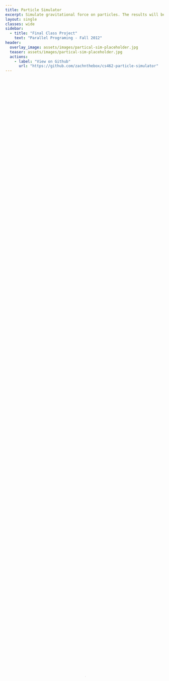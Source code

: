 ```yaml
---
title: Particle Simulator
excerpt: Simulate gravitational force on particles. The results will be a stellar surprise.
layout: single
classes: wide
sidebar:
  - title: "Final Class Project"
    text: "Parallel Programing - Fall 2012"
header:
  overlay_image: assets/images/partical-sim-placeholder.jpg
  teaser: assets/images/partical-sim-placeholder.jpg
  actions:
    - label: "View on Github"
      url: "https://github.com/zachnthebox/cs462-particle-simulator"
---
```


<video width="100%" height="100%" controls poster="{{ site.url }}/assets/images/partical-sim-placeholder.jpg">
  <source src="{{ site.url }}/assets/video/particles.mp4" type="video/mp4">
  Your browser does not support the video tag.
</video>

**Requirements: ffmpeg and gcc 4.4.6 or later**

## How To Use

There are 3 different versions of this program. A serial version and two parallel versions sporting Open MPI and OpenMP support respectively are included.

There is a makefile setup to easily demonstrate this program, but a few variables must be setup correctly.

In the test directory, there is a script for [**omp**](http://www.openmp.org/specifications/), [**mpi**](https://www.open-mpi.org/), and **serial** processing. Each script has two variables that need to be set along with other options such as threads and color/grayscale. Edit your path and home directory in the respective script to make sure it runs without a hitch. Once done type:


| Command             | Description               |
| ------------------- |:------------------------- |
| make                | compiles all programs     |
| make simulation     | for serial processing     |
| make simulation-omp | for openMP processing     |
| make simulation-mpi | for Open MPI processing   |

The programs may also be run independently of the scripts if you want more control.

The OpenMP and MPI version have the following usage.

`particleSimulator-omp input [file] dt [0 < x < 1] numSteps [1|2|…] output [file] threads [1|2|…] time [0|1]`

`particleSimulator-mpi input [file] dt [0 < x < 1] numSteps [1|2|…] output [file] threads [1|2|…] time [0|1]`

The serial version has the following usage.

`particleSimulator-serial input [file] dt [0 < x < 1] numSteps [1|2|…] output [file] time [0|1]`

If you want to time the processing, just put a one for time, and if not, just put a 0.
The dt argument accepts doubles, and numsteps, threads and time accept ints.
The input file must be in the following format:

```
[X Position] [Y Position] [X Velocity] [Y Velocity] [Particle Mass]
0.533480 0.309789 -0.021902 0.787174 1.719489
```

Both Position and Velocity must be between -1 and 1 and the mass can be anything above 0, preferably a low number below 10.
The gravitional constant is not tuned for large numbers.
The output generated will look exactly like the input.
There are three helper programs included in this release.

### ParticleToPgm
_Converts the particles into a grayscale PGM image to be used with ffmpeg or to create a jpg image._

`particleToPgm input [file] xmin -1 xmax 1 ymin -1 ymax 1 xres 1280 yres 720 output [file]`

### ParticleToPpm
_Converts the particles into a color PPM image to be used with ffmpeg or to create a jpg image._

`particleToPpm input [file] xmin -1 xmax 1 ymin -1 ymax 1 xres 1280 yres 720 output [file]`

### ParticleMaker
_Creates a certain number of particles and prints in **particle.01.data**_

`particlemaker [# of particles]`

---

**Each test used 300 timesteps.**

[![timingPlot]({{ site.url }}/assets/images/partical-sim-timing.png)]({{ site.url }}/assets/images/partical-sim-timing.png)

These tests used 48 processors on chi in the Newton Cluster. There was not a upward slope in time with even up to 512 threads with 48 processors. Since the processing amount per thread decreases as more threads are added, ideally there would be a increase in time, but this seems not to be the case. The fastest average time was about 71.9 seconds processing 10,000 particles.

[![timingmpiPlot]({{ site.url }}/assets/images/partical-sim-timing-mpi.png)]({{ site.url }}/assets/images/partical-sim-timing-mpi.png)

These test takes advantage of Open MPI for the processing. In these results, up to 16 processes were ran with each having 16 threads. In comparison with OpenMP, processing time was increased in all respects. There was a huge performance increase with 2 and 4 processes which was about 34.6 seconds. These tests do show a upward sloping graph as more processes are added due to the Open MPI overhead with each process getting a smaller particle amount.



## Acknowledgements

**_plotScript.gnu and parseFlags_** This gnuplot script, used to create the graphs, and parseFlags were written by Dr. David Banks. Permission to use in this assignment was given.

**_Midpoint Circle Algorithm_** was used in the creation of a PPM or PGM image.

Included in this release is a special version of the openMP program that instead of accepting a double as an argument for dt, it accepts a file. This file follows this format:

```
0 .01
50 .001
100 .0005
150 .001
```

The first number of the line is an int of the timestep you want the dt to change. The second number is the dt you want to be set for that timestep and beyond.

This version has the following usage:
`particleSimulator-special input [file] dt [file] numSteps [1|2|...] output [file] threads [1|2|...] time [0|1]`

The _makfile_ is setup to work with the simulation as well. First you must change the variables, as above. The script also uses the _dt_ file in **dt.tx**, so make sure you make that file with the dt adjustments. Once finished type:

`make simulation-special`

<video width="100%" height="100%" controls poster="{{ site.url }}/assets/images/partical-sim-placeholder-2.jpg">
  <source src="{{ site.url }}/assets/video/particles2.mp4" type="video/mp4">
  Your browser does not support the video tag.
</video>
